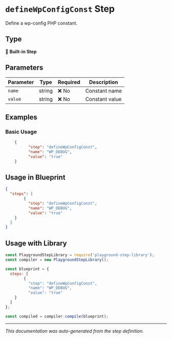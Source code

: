 # `defineWpConfigConst` Step

Define a wp-config PHP constant.

## Type
🔧 **Built-in Step**

## Parameters

| Parameter | Type | Required | Description |
|-----------|------|----------|-------------|
| `name` | string | ❌ No | Constant name |
| `value` | string | ❌ No | Constant value |


## Examples

### Basic Usage
```json
    {
          "step": "defineWpConfigConst",
          "name": "WP_DEBUG",
          "value": "true"
    }
```

## Usage in Blueprint

```json
{
  "steps": [
        {
          "step": "defineWpConfigConst",
          "name": "WP_DEBUG",
          "value": "true"
    }
  ]
}
```

## Usage with Library

```javascript
const PlaygroundStepLibrary = require('playground-step-library');
const compiler = new PlaygroundStepLibrary();

const blueprint = {
  steps: [
        {
          "step": "defineWpConfigConst",
          "name": "WP_DEBUG",
          "value": "true"
    }
  ]
};

const compiled = compiler.compile(blueprint);
```

---

*This documentation was auto-generated from the step definition.*
